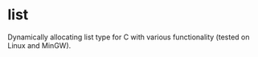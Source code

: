 # list
Dynamically allocating list type for C with various functionality (tested on Linux and MinGW).
